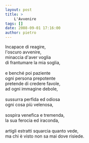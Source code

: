 ```yaml
---
layout: post
title: >
    L'Avvenire
tags: []
date: 2008-09-01 17:16:00
author: pietro
---
```

Incapace di reagire,<br/>l'oscuro avvenire,<br/>minaccia d'aver voglia<br/>di frantumare la mia soglia,<br/><br/>e benché poi paziente<br/>ogni persona prepotente<br/>pretende di credere favole,<br/>ad ogni immagine debole,<br/><br/>sussurra perfida ed odiosa<br/>ogni cosa più velenosa,<br/><br/>sospira venefica e tremenda,<br/>la sua ferocia ed iraconda,<br/><br/>artigli estratti squarcia quanto vede,<br/>ma chi è visto non sa mai dove risiede.
